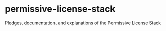 # permissive-license-stack
Pledges, documentation, and explanations of the Permissive License Stack
